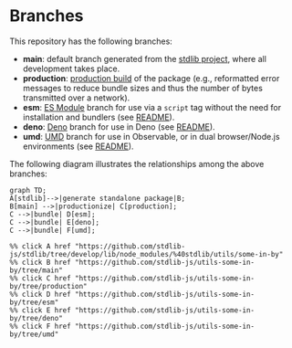 <!--

@license Apache-2.0

Copyright (c) 2022 The Stdlib Authors.

Licensed under the Apache License, Version 2.0 (the "License");
you may not use this file except in compliance with the License.
You may obtain a copy of the License at

    http://www.apache.org/licenses/LICENSE-2.0

Unless required by applicable law or agreed to in writing, software
distributed under the License is distributed on an "AS IS" BASIS,
WITHOUT WARRANTIES OR CONDITIONS OF ANY KIND, either express or implied.
See the License for the specific language governing permissions and
limitations under the License.

-->

# Branches

This repository has the following branches:

-   **main**: default branch generated from the [stdlib project][stdlib-url], where all development takes place.
-   **production**: [production build][production-url] of the package (e.g., reformatted error messages to reduce bundle sizes and thus the number of bytes transmitted over a network).
-   **esm**: [ES Module][esm-url] branch for use via a `script` tag without the need for installation and bundlers (see [README][esm-readme]).
-   **deno**: [Deno][deno-url] branch for use in Deno (see [README][deno-readme]).
-   **umd**: [UMD][umd-url] branch for use in Observable, or in dual browser/Node.js environments (see [README][umd-readme]).

The following diagram illustrates the relationships among the above branches:

```mermaid
graph TD;
A[stdlib]-->|generate standalone package|B;
B[main] -->|productionize| C[production];
C -->|bundle| D[esm];
C -->|bundle| E[deno];
C -->|bundle| F[umd];

%% click A href "https://github.com/stdlib-js/stdlib/tree/develop/lib/node_modules/%40stdlib/utils/some-in-by"
%% click B href "https://github.com/stdlib-js/utils-some-in-by/tree/main"
%% click C href "https://github.com/stdlib-js/utils-some-in-by/tree/production"
%% click D href "https://github.com/stdlib-js/utils-some-in-by/tree/esm"
%% click E href "https://github.com/stdlib-js/utils-some-in-by/tree/deno"
%% click F href "https://github.com/stdlib-js/utils-some-in-by/tree/umd"
```

[stdlib-url]: https://github.com/stdlib-js/stdlib/tree/develop/lib/node_modules/%40stdlib/utils/some-in-by
[production-url]: https://github.com/stdlib-js/utils-some-in-by/tree/production
[deno-url]: https://github.com/stdlib-js/utils-some-in-by/tree/deno
[deno-readme]: https://github.com/stdlib-js/utils-some-in-by/blob/deno/README.md
[umd-url]: https://github.com/stdlib-js/utils-some-in-by/tree/umd
[umd-readme]: https://github.com/stdlib-js/utils-some-in-by/blob/umd/README.md
[esm-url]: https://github.com/stdlib-js/utils-some-in-by/tree/esm
[esm-readme]: https://github.com/stdlib-js/utils-some-in-by/blob/esm/README.md